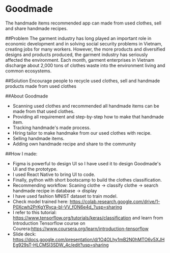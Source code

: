 # Goodmade

The handmade items recommended app can made from used clothes, sell and share handmade recipes.

##Problem
The garment industry has long played an important role in economic development and in solving social security problems in Vietnam, creating jobs for many workers. However, the more products and diversified designs and products produced, the garment industry has seriously affected the environment. Each month, garment enterprises in Vietnam discharge about 2,000 tons of clothes waste into the environment living and common ecosystems.

##Solution
Encourage people to recycle used clothes, sell and handmade products made from used clothes

##About Goodmade
- Scanning used clothes and recommended all handmade items can be made from that used clothes.
- Providing all requirement and step-by-step how to make that handmade item.
- Tracking handmade's made process.
- Hiring tailor to make handmake from our used clothes with recipe.
- Selling handmade items.
- Adding own handmade recipe and share to the community

##How I made:
- Figma is powerful to design UI so I have used it to design Goodmade's UI and the prototype.
- I used React Native to bring UI to code.
- Finally, python with short bootscamp to build the clothes classification.
- Recommending workflow:
	Scaning clothe -> classify clothe -> search handmade recipe in database -> display
- I have used fashion MNIST dataset to train model.
- Check model trained here: https://colab.research.google.com/drive/1-P0Xcwh2PrKgYRyca-bI-VV_fON6e4d_?usp=sharing
- I refer to this tutorial: https://www.tensorflow.org/tutorials/keras/classification
and learn from Introduction Tensorflow course on Courera:https://www.coursera.org/learn/introduction-tensorflow
- Slide deck: https://docs.google.com/presentation/d/1O4OLhy1mB2N0hMTO6v5XJHEg929sT-HLCMSI3SDW_4c/edit?usp=sharing



















